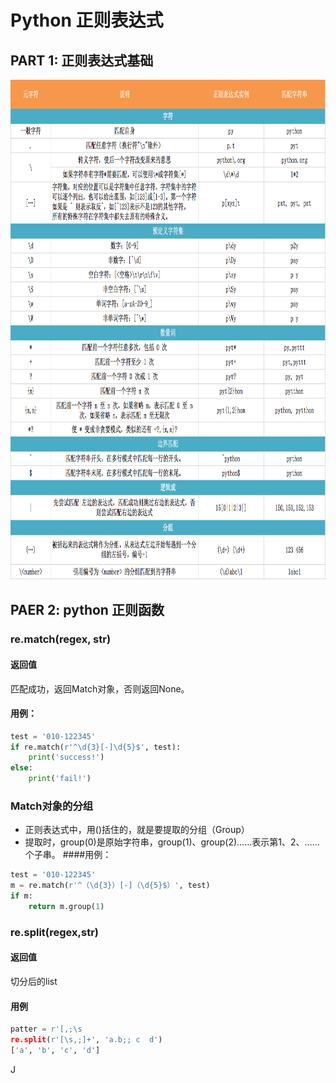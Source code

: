 # Python 正则表达式

## PART 1: 正则表达式基础

<img src="regex.png" alt="REGEX"
	title="regex expression" width="800" height="800" />

## PAER 2: python 正则函数

### re.match(regex, str)
#### 返回值
匹配成功，返回Match对象，否则返回None。
#### 用例：
```python
test = '010-122345'
if re.match(r'^\d{3}[-]\d{5}$', test):
    print('success!')
else:
    print('fail!')
```
### Match对象的分组
- 正则表达式中，用()括住的，就是要提取的分组（Group）
- 提取时，group(0)是原始字符串，group(1)、group(2)……表示第1、2、……个子串。
####用例：
```python
test = '010-122345'
m = re.match(r'^（\d{3}）[-]（\d{5}$）', test)
if m:
    return m.group(1)
```
### re.split(regex,str)
#### 返回值 
切分后的list
#### 用例
```python
patter = r'[,;\s
re.split(r'[\s,;]+', 'a.b;; c  d')
['a', 'b', 'c', 'd']

```
J
